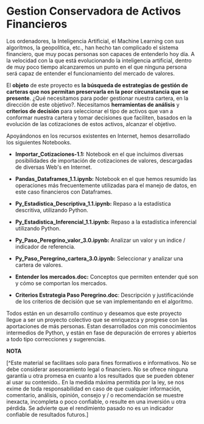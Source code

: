 # Gestion Conservadora de Activos Financieros

Los ordenadores, la Inteligencia Artificial, el Machine Learning con sus algoritmos, la geopolítica, etc., han hecho tan complicado el sistema financiero, que muy pocas personas son capaces de entenderlo hoy día. A la velocidad con la que está evolucionando la inteligencia artificial, dentro de muy poco tiempo alcanzaremos un punto en el que ninguna persona será capaz de entender el funcionamiento del mercado de valores.

El **objeto** de este proyecto es **la búsqueda de estrategias de gestión de carteras  que nos permitan preservarla en la peor circunstancia que  se presente**. ¿Qué necesitamos para poder gestionar nuestra cartera, en la dirección de este objetivo?. Necesitamos **herramientas de análisis** y **criterios de decisión** para seleccionar el tipo de activos que van a conformar nuestra cartera y tomar decisiones que faciliten, basados en la evolución de las cotizaciones de estos activos, alcanzar el objetivo.

Apoyándonos en los recursos existentes en Internet, hemos desarrollado los siguientes Notebooks.

* **Importar_Cotizaciones-1.1:** Notebook en el que incluimos diversas posibilidades de importación de cotizaciones de valores, descargadas de diversas Web's en Internet. 


* **Pandas_Dataframes_1.1.ipynb:** Notebook en el que hemos resumido las operaciones más frecuentemente utilizadas para el manejo de datos, en este caso financieros con Dataframes.

* **Py_Estadistica_Descriptiva_1.1.ipynb:** Repaso a la estadística descritiva, utilizando Python.


* **Py_Estadistica_Inferencial_1.1.ipynb:** Repaso a la estadística inferencial utilizando Python.
* **Py_Paso_Peregrino_valor_3.0.ipynb:** Analizar un valor y un indice / indicador de referencia.

* **Py_Paso_Peregrino_cartera_3.0.ipynb:** Seleccionar y analizar una cartera de valores.

* **Entender los mercados.doc:** Conceptos que permiten entender qué son y cómo se comportan los mercados.

* **Criterios Estrategia Paso Peregrino.doc**: Descripción y justificaciónde de los criterios de decisión que se van implementando en el algoritmo.

Todos están en un desarrollo contínuo y deseamos que este proyecto llegue a ser un proyecto colectivo que se enriquezca y progrese con las aportaciones de más personas. Estan desarrollados con mis conocimientos intermedios de Python, y están en fase de depuración de errores  y abiertos a todo tipo correcciones y sugerencias. 

**NOTA**

[^Este material se facilitaes solo para fines formativos e informativos. No se debe considerar asesoramiento legal o financiero.  No se ofrece ninguna garantía u otra promesa en cuanto a los resultados que se pueden obtener al usar su contenido.. En la medida máxima permitida por la ley,  se nos exime de toda responsabilidad en caso de que cualquier información, comentario, análisis, opinión, consejo y / o recomendación se muestre inexacta, incompleta o poco confiable, o resulte en una inversión u otra pérdida.
Se advierte que el rendimiento pasado no es un indicador confiable de resultados futuros.]




